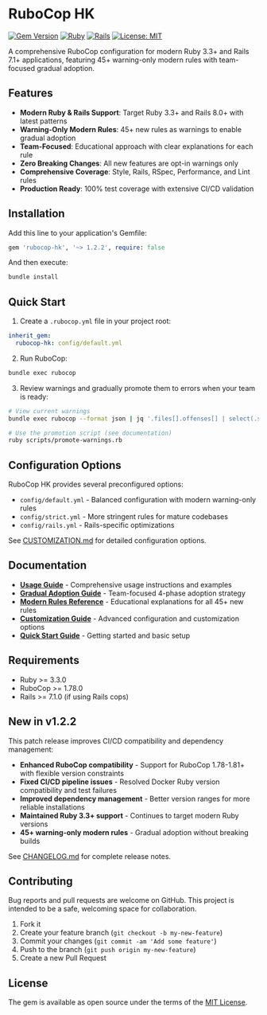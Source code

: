 # RuboCop HK

[![Gem Version](https://badge.fury.io/rb/rubocop-hk.svg)](https://badge.fury.io/rb/rubocop-hk)
[![Ruby](https://img.shields.io/badge/ruby-3.3+-red.svg)](https://www.ruby-lang.org)
[![Rails](https://img.shields.io/badge/rails-7.1+-red.svg)](https://rubyonrails.org)
[![License: MIT](https://img.shields.io/badge/License-MIT-yellow.svg)](https://opensource.org/licenses/MIT)

A comprehensive RuboCop configuration for modern Ruby 3.3+ and Rails 7.1+ applications, featuring 45+ warning-only modern rules with team-focused gradual adoption.

## Features

- **Modern Ruby & Rails Support**: Target Ruby 3.3+ and Rails 8.0+ with latest patterns
- **Warning-Only Modern Rules**: 45+ new rules as warnings to enable gradual adoption
- **Team-Focused**: Educational approach with clear explanations for each rule
- **Zero Breaking Changes**: All new features are opt-in warnings only
- **Comprehensive Coverage**: Style, Rails, RSpec, Performance, and Lint rules
- **Production Ready**: 100% test coverage with extensive CI/CD validation

## Installation

Add this line to your application's Gemfile:

```ruby
gem 'rubocop-hk', '~> 1.2.2', require: false
```

And then execute:

```bash
bundle install
```

## Quick Start

1. Create a `.rubocop.yml` file in your project root:

```yaml
inherit_gem:
  rubocop-hk: config/default.yml
```

2. Run RuboCop:

```bash
bundle exec rubocop
```

3. Review warnings and gradually promote them to errors when your team is ready:

```bash
# View current warnings
bundle exec rubocop --format json | jq '.files[].offenses[] | select(.severity=="warning")'

# Use the promotion script (see documentation)
ruby scripts/promote-warnings.rb
```

## Configuration Options

RuboCop HK provides several preconfigured options:

- `config/default.yml` - Balanced configuration with modern warning-only rules
- `config/strict.yml` - More stringent rules for mature codebases
- `config/rails.yml` - Rails-specific optimizations

See [CUSTOMIZATION.md](CUSTOMIZATION.md) for detailed configuration options.

## Documentation

- **[Usage Guide](USAGE.md)** - Comprehensive usage instructions and examples
- **[Gradual Adoption Guide](GRADUAL_ADOPTION_GUIDE.md)** - Team-focused 4-phase adoption strategy
- **[Modern Rules Reference](MODERN_RULES_REFERENCE.md)** - Educational explanations for all 45+ new rules
- **[Customization Guide](CUSTOMIZATION.md)** - Advanced configuration and customization options
- **[Quick Start Guide](QUICK_START.md)** - Getting started and basic setup

## Requirements

- Ruby >= 3.3.0
- RuboCop >= 1.78.0
- Rails >= 7.1.0 (if using Rails cops)

## New in v1.2.2

This patch release improves CI/CD compatibility and dependency management:

- **Enhanced RuboCop compatibility** - Support for RuboCop 1.78-1.81+ with flexible version constraints
- **Fixed CI/CD pipeline issues** - Resolved Docker Ruby version compatibility and test failures
- **Improved dependency management** - Better version ranges for more reliable installations
- **Maintained Ruby 3.3+ support** - Continues to target modern Ruby versions
- **45+ warning-only modern rules** - Gradual adoption without breaking builds

See [CHANGELOG.md](CHANGELOG.md) for complete release notes.

## Contributing

Bug reports and pull requests are welcome on GitHub. This project is intended to be a safe, welcoming space for collaboration.

1. Fork it
2. Create your feature branch (`git checkout -b my-new-feature`)
3. Commit your changes (`git commit -am 'Add some feature'`)
4. Push to the branch (`git push origin my-new-feature`)
5. Create a new Pull Request

## License

The gem is available as open source under the terms of the [MIT License](https://opensource.org/licenses/MIT).